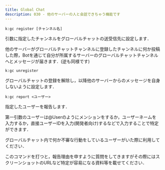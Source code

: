 ```yaml
---
title: Global Chat
description: 030 - 他のサーバーの人と会話できちゃう機能です
---
```


<command 
  name="gc register"
  :roles="[{name: 'サーバー管理者', color: 'orange'}, {name: 'サーバーOnly', color: 'green'}]"
  :usages="['k:gc register #グローバルチャット', 'k:gc register']">

<div>

  `k:gc register [チャンネル名]`

引数に指定したチャンネルをグローバルチャットの送受信先に設定します．

他のサーバーがグローバルチャットチャンネルに登録したチャンネルに何か投稿した際，Botを通じて自分が所属するサーバーのグローバルチャットチャンネルへとメッセージが届きます．(逆も同様です)

</div>

</command>

<command 
  name="gc unregister"
  :roles="[{name: 'サーバー管理者', color: 'orange'}, {name: 'サーバーOnly', color: 'green'}]"
  :usages="['k:gc unregister']">

<div>

  `k:gc unregister`

グローバルチャットの登録を解除し，以降他のサーバーからのメッセージを自身しないように設定します．

</div>

</command>

<command 
  name="gc report"
  :roles="[{name: '全員', color: 'blue'}]"
  :usages="['k:gc report @User', 'k:gc report 334017809090740224']">

<div>

  `k:gc report <ユーザー>`

指定したユーザーを報告します．

第一引数のユーザーは@Userのようにメンションをするか，ユーザーネームを入力するか，直接ユーザーIDを入力(開発者向け)するなどで入力することで特定ができます．

グローバルチャット内で何か不審な行動をしているユーザーがいた際に利用してください．

このコマンドを打つと，報告理由を申すように質問をしてきますがその際にはスクリーンショットのURLなど特定が容易になる資料等を載せてください．

</div>

</command>

